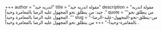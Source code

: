 +++
author = "اندريه جيد"
title = "مقولة اندريه جيد"
description = "مقولة اندريه جيد: من ينطلق نحو المجهول عليه الرضا بالمغامرة وحيداً ."
quote = '''من ينطلق نحو المجهول عليه الرضا بالمغامرة وحيداً .''' 
slug = "من-ينطلق-نحو-المجهول-عليه-الرضا-بالمغامرة-وحيداً-"
+++
من ينطلق نحو المجهول عليه الرضا بالمغامرة وحيداً .
